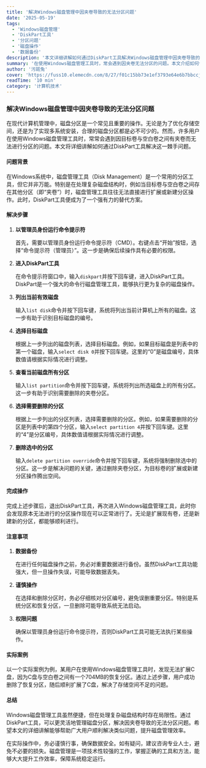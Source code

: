 ```yaml
---
title: '解决Windows磁盘管理中因夹卷导致的无法分区问题'
date: '2025-05-19'
tags:
  - 'Windows磁盘管理'
  - 'DiskPart工具'
  - '分区问题'
  - '磁盘操作'
  - '数据备份'
description: '本文详细讲解如何通过DiskPart工具解决Windows磁盘管理中因夹卷导致的无法分区问题，提供步骤详解和注意事项，帮助用户提升磁盘管理效率。'
summary: '在使用Windows磁盘管理工具时，常会遇到因夹卷无法分区的问题。本文介绍如何使用DiskPart工具删除夹卷分区，从而顺利扩展或新建分区，并提供数据备份和操作注意事项，确保操作安全。'
author: '污斑兔'
cover: 'https://fuss10.elemecdn.com/8/27/f01c15bb73e1ef3793e64e6b7bbccjpeg.jpeg'
readTime: '10 min'
category: '计算机技术'
---
```


### 解决Windows磁盘管理中因夹卷导致的无法分区问题

在现代计算机管理中，磁盘分区是一个常见且重要的操作。无论是为了优化存储空间，还是为了实现多系统安装，合理的磁盘分区都是必不可少的。然而，许多用户在使用Windows磁盘管理工具时，常常会遇到因目标卷与空白卷之间有夹卷而无法进行分区的问题。本文将详细讲解如何通过DiskPart工具解决这一棘手问题。

#### 问题背景

在Windows系统中，磁盘管理工具（Disk Management）是一个常用的分区工具，但它并非万能。特别是在处理复杂磁盘结构时，例如当目标卷与空白卷之间存在其他分区（即“夹卷”）时，磁盘管理工具往往无法直接进行扩展或新建分区操作。此时，DiskPart工具便成为了一个强有力的替代方案。

#### 解决步骤

1. **以管理员身份运行命令提示符**

   首先，需要以管理员身份运行命令提示符（CMD）。右键点击“开始”按钮，选择“命令提示符（管理员）”。这一步是确保后续操作具有必要的权限。

2. **进入DiskPart工具**

   在命令提示符窗口中，输入`diskpart`并按下回车键，进入DiskPart工具。DiskPart是一个强大的命令行磁盘管理工具，能够执行更为复杂的磁盘操作。

3. **列出当前有效磁盘**

   输入`list disk`命令并按下回车键，系统将列出当前计算机上所有的磁盘。这一步有助于识别目标磁盘的编号。

4. **选择目标磁盘**

   根据上一步列出的磁盘列表，选择目标磁盘。例如，如果目标磁盘是列表中的第一个磁盘，输入`select disk 0`并按下回车键。这里的“0”是磁盘编号，具体数值请根据实际情况进行调整。

5. **查看当前磁盘所有分区**

   输入`list partition`命令并按下回车键，系统将列出所选磁盘上的所有分区。这一步有助于识别需要删除的夹卷分区。

6. **选择需要删除的分区**

   根据上一步列出的分区列表，选择需要删除的分区。例如，如果需要删除的分区是列表中的第四个分区，输入`select partition 4`并按下回车键。这里的“4”是分区编号，具体数值请根据实际情况进行调整。

7. **删除选中的分区**

   输入`delete partition override`命令并按下回车键，系统将强制删除选中的分区。这一步是解决问题的关键，通过删除夹卷分区，为目标卷的扩展或新建分区操作腾出空间。

#### 完成操作

完成上述步骤后，退出DiskPart工具，再次进入Windows磁盘管理工具，此时你会发现原本无法进行的分区操作现在可以正常进行了。无论是扩展现有卷，还是新建新的分区，都能够顺利进行。

#### 注意事项

1. **数据备份**

   在进行任何磁盘操作之前，务必对重要数据进行备份。虽然DiskPart工具功能强大，但一旦操作失误，可能导致数据丢失。

2. **谨慎操作**

   在选择和删除分区时，务必仔细核对分区编号，避免误删重要分区。特别是系统分区和恢复分区，一旦删除可能导致系统无法启动。

3. **权限问题**

   确保以管理员身份运行命令提示符，否则DiskPart工具可能无法执行某些操作。

#### 实际案例

以一个实际案例为例，某用户在使用Windows磁盘管理工具时，发现无法扩展C盘，因为C盘与空白卷之间有一个704MB的恢复分区。通过上述步骤，用户成功删除了恢复分区，随后顺利扩展了C盘，解决了存储空间不足的问题。

#### 总结

Windows磁盘管理工具虽然便捷，但在处理复杂磁盘结构时存在局限性。通过DiskPart工具，可以更灵活地管理磁盘分区，解决因夹卷导致的无法分区问题。希望本文的详细讲解能够帮助广大用户顺利解决类似问题，提升磁盘管理效率。

在实际操作中，务必谨慎行事，确保数据安全。如有疑问，建议咨询专业人士，避免不必要的损失。磁盘管理是一项技术性较强的工作，掌握正确的工具和方法，能够大大提升工作效率，保障系统稳定运行。